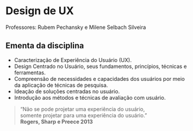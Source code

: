 # Design de UX

Professores: Rubem Pechansky e Milene Selbach Silveira

## Ementa da disciplina

- Caracterização de Experiência do Usuário (UX).
- Design Centrado no Usuário, seus fundamentos, princípios, técnicas e ferramentas.
- Compreensão de necessidades e capacidades dos usuários por meio da aplicação de técnicas de pesquisa.
- Ideação de soluções centradas no usuário.
- Introdução aos métodos e técnicas de avaliação com usuário.

> “Não se pode projetar uma experiência do usuário,  
> somente projetar para uma experiência do usuário.”  
> **Rogers, Sharp e Preece 2013**
